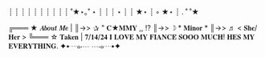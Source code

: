 ┊         ┊       ┊   ┊    ┊        ┊
┊         ┊       ┊   ┊   ˚★⋆｡˚  ⋆
┊         ┊       ┊   ⋆
┊         ┊       ★⋆
┊ ◦
★⋆      ┊ .  ˚
           ˚★

╔═══ ★ 𝑨𝒃𝒐𝒖𝒕 𝑴𝒆 |
║->> ✰ " 𝐂★𝐌𝐌𝐘 ,,  !?
║->> ☽ * 𝐌𝐢𝐧𝐨𝐫 *
║->> ♬ < 𝐒𝐡𝐞/𝐇𝐞𝐫 >
╚═══ ☆ 𝐓𝐚𝐤𝐞𝐧 | 𝟕/𝟏𝟒/𝟐𝟒
𝐈 𝐋𝐎𝐕𝐄 𝐌𝐘 𝐅𝐈𝐀𝐍𝐂𝐄́ 𝐒𝐎𝐎𝐎 𝐌𝐔𝐂𝐇!
𝐇𝐄𝐒 𝐌𝐘 𝐄𝐕𝐄𝐑𝐘𝐓𝐇𝐈𝐍𝐆.
✦•┈๑⋅⋯ ⋯⋅๑┈•✦
